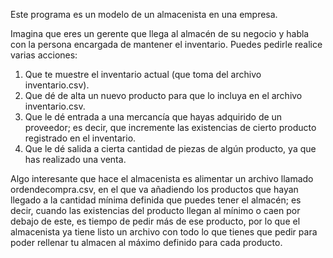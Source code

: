 Este programa es un modelo de un almacenista en una empresa.

Imagina que eres un gerente que llega al almacén de su negocio y habla con la persona encargada de mantener el inventario.
Puedes pedirle realice varias acciones:
1. Que te muestre el inventario actual (que toma del archivo inventario.csv).
2. Que dé de alta un nuevo producto para que lo incluya en el archivo inventario.csv.
3. Que le dé entrada a una mercancía que hayas adquirido de un proveedor; es decir, que incremente las existencias de cierto producto registrado en el inventario.
4. Que le dé salida a cierta cantidad de piezas de algún producto, ya que has realizado una venta. 

Algo interesante que hace el almacenista es alimentar un archivo llamado ordendecompra.csv, en el que va añadiendo los productos que hayan llegado a la cantidad mínima definida que puedes tener el almacén; es decir, cuando las existencias del producto llegan al mínimo o caen por debajo de este, es tiempo de pedir más de ese producto, por lo que el almacenista ya tiene listo un archivo con todo lo que tienes que pedir para poder rellenar tu almacen al máximo definido para cada producto.   
